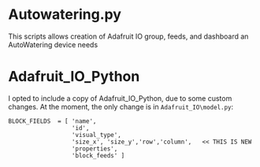 # Autowatering.py

This scripts allows creation of Adafruit IO group, feeds, and dashboard an AutoWatering device needs

# Adafruit_IO_Python

I opted to include a copy of Adafruit_IO_Python, due to some custom changes.
At the moment, the only change is in `Adafruit_IO\model.py`:

```
BLOCK_FIELDS  = [ 'name',
                  'id',
                  'visual_type',
                  'size_x', 'size_y','row','column',   << THIS IS NEW
                  'properties',
                  'block_feeds' ]
```

